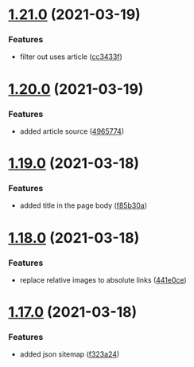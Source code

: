 # [1.21.0](https://github.com/MihaiNueleanu/blog/compare/1.20.0...1.21.0) (2021-03-19)


### Features

* filter out uses article ([cc3433f](https://github.com/MihaiNueleanu/blog/commit/cc3433f79408f3828ee651018ebafc21c9a06de7))



# [1.20.0](https://github.com/MihaiNueleanu/blog/compare/1.19.0...1.20.0) (2021-03-19)


### Features

* added article source ([4965774](https://github.com/MihaiNueleanu/blog/commit/4965774ce5e11c5c203bec5c28f0ca0d80f75184))



# [1.19.0](https://github.com/MihaiNueleanu/blog/compare/1.18.0...1.19.0) (2021-03-18)


### Features

* added title in the page body ([f85b30a](https://github.com/MihaiNueleanu/blog/commit/f85b30af6e77d423e48ab851f38f5de8a0a8c640))



# [1.18.0](https://github.com/MihaiNueleanu/blog/compare/1.17.0...1.18.0) (2021-03-18)


### Features

* replace relative images to absolute links ([441e0ce](https://github.com/MihaiNueleanu/blog/commit/441e0ce5b9315838efe458803ec92585e0f45df7))



# [1.17.0](https://github.com/MihaiNueleanu/blog/compare/1.16.0...1.17.0) (2021-03-18)


### Features

* added json sitemap ([f323a24](https://github.com/MihaiNueleanu/blog/commit/f323a243076d0a8121183f77f431226500503e43))



